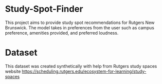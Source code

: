 # Study-Spot-Finder
This project aims to provide study spot recommendations for Rutgers New Brunswick. The model takes in preferences from the user such as campus preference, amenities provided, and preferred loudness.
# Dataset
This dataset was created synthetically with help from Rutgers study spaces website https://scheduling.rutgers.edu/ecosystem-for-learning/study-spaces
